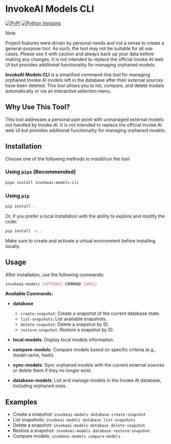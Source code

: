 # InvokeAI Models CLI

[![PyPI](https://img.shields.io/pypi/v/invokeai-models)](https://pypi.org/project/invokeai-models-cli/)
[![Python Versions](https://img.shields.io/pypi/pyversions/invokeai-models)](https://pypi.org/project/invokeai-models-cli/)

> [!NOTE]
> Project features were driven by personal needs and not a sense to create a general-purpose tool. As such, the tool may not be suitable for all use cases. Please use it with caution and always back up your data before making any changes. It is not intended to replace the official Invoke AI web UI but provides additional functionality for managing orphaned models.

**InvokeAI Models CLI** is a simplified command-line tool for managing orphaned Invoke AI models left in the database after their external sources have been deleted. This tool allows you to list, compare, and delete models automatically or via an interactive selection menu.

## Why Use This Tool?

This tool addresses a personal pain point with unmanaged external models not handled by Invoke AI. It is not intended to replace the official Invoke AI web UI but provides additional functionality for managing orphaned models.

## Installation

Choose one of the following methods to install/run the tool:

### Using `pipx` (Recommended)

```bash
pipx install invokeai-models-cli
```

### Using `pip`

```bash
pip install .
```

Or, if you prefer a local installation with the ability to explore and modify the code:

```bash
pip install -e .
```

Make sure to create and activate a virtual environment before installing locally.

## Usage

After installation, use the following commands:

```bash
invokeai-models [OPTIONS] COMMAND [ARGS]
```

**Available Commands:**

- **database**
  - `create-snapshot`: Create a snapshot of the current database state.
  - `list-snapshots`: List available snapshots.
  - `delete-snapshot`: Delete a snapshot by ID.
  - `restore-snapshot`: Restore a snapshot by ID.

- **local-models**: Display local models information.

- **compare-models**: Compare models based on specific criteria (e.g., model name, hash).

- **sync-models**: Sync orphaned models with the current external sources or delete them if they no longer exist.

- **database-models**: List and manage models in the Invoke AI database, including orphaned ones.

## Examples

- Create a snapshot: `invokeai-models database create-snapshot`
- List snapshots: `invokeai-models database list-snapshots`
- Delete a snapshot: `invokeai-models database delete-snapshot`
- Restore a snapshot: `invokeai-models database restore-snapshot`
- Compare models: `invokeai-models compare-models`
